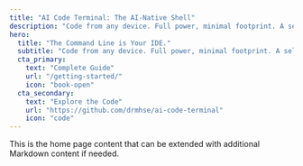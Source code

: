 ```yaml
---
title: "AI Code Terminal: The AI-Native Shell"
description: "Code from any device. Full power, minimal footprint. A self-hosted shell for the new era of AI-native development."
hero:
  title: "The Command Line is Your IDE."
  subtitle: "Code from any device. Full power, minimal footprint. A self-hosted shell for the new era of AI-native development."
  cta_primary:
    text: "Complete Guide"
    url: "/getting-started/"
    icon: "book-open"
  cta_secondary:
    text: "Explore the Code"
    url: "https://github.com/drmhse/ai-code-terminal"
    icon: "code"
---
```


This is the home page content that can be extended with additional Markdown content if needed.